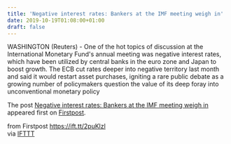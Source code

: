 ```yaml
---
title: 'Negative interest rates: Bankers at the IMF meeting weigh in'
date: 2019-10-19T01:08:00+01:00
draft: false
---
```


WASHINGTON (Reuters) - One of the hot topics of discussion at the International Monetary Fund's annual meeting was negative interest rates, which have been utilized by central banks in the euro zone and Japan to boost growth. The ECB cut rates deeper into negative territory last month and said it would restart asset purchases, igniting a rare public debate as a growing number of policymakers question the value of its deep foray into unconventional monetary policy

The post [Negative interest rates: Bankers at the IMF meeting weigh in](http://www.firstpost.com/business/negative-interest-rates-bankers-at-the-imf-meeting-weigh-in-7521441.html) appeared first on [Firstpost](http://www.firstpost.com).

  
  
from Firstpost https://ift.tt/2puKlzl  
via [IFTTT](https://ifttt.com/?ref=da&site=blogger)